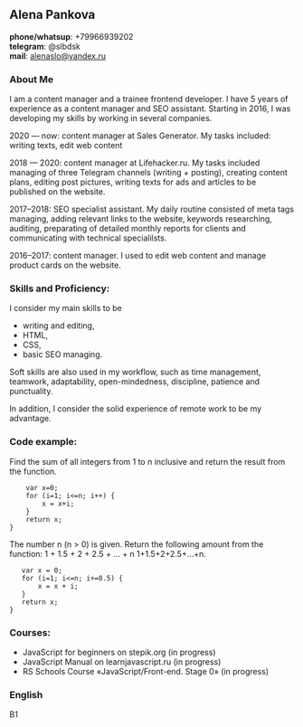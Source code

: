 ## Alena Pankova 
**phone/whatsup**: +79966939202  
**telegram**: @slbdsk  
**mail**: alenaslo@yandex.ru

### About Me
I am a content manager and a trainee frontend developer. I have 5 years of experience as a content manager and SEO assistant. Starting in 2016, I was developing my skills by working in several companies.

2020 — now: content manager at Sales Generator. My tasks included: writing texts, edit web content 

2018 — 2020: content manager at Lifehacker.ru. My tasks included managing of three Telegram channels (writing + posting), creating content plans, editing post pictures, writing texts for ads and articles to be published on the website.

2017–2018: SEO specialist assistant. My daily routine consisted of meta tags managing, adding relevant links to the website, keywords researching, auditing, preparating of detailed monthly reports for clients and communicating with technical specialilsts.

2016–2017: content manager. I used to edit web content and manage product cards on the website.

### Skills and Proficiency:

I consider my main skills to be 
* writing and editing, 
* HTML,
* CSS, 
* basic SEO managing. 

Soft skills are also used in my workflow, such as time management, teamwork, adaptability, open-mindedness, discipline, patience and punctuality.

In addition, I consider the solid experience of remote work to be my advantage.

### Code example:

Find the sum of all integers from 1 to n inclusive and return the result from the function.

``` function testCycle(n) {
    var x=0;
    for (i=1; i<=n; i++) {
        x = x+i;
    }
    return x;
}
```

 The number n (n > 0) is given. Return the following amount from the function: 1 + 1.5 + 2 + 2.5 + ... + n
1+1.5+2+2.5+...+n. 

 ```function testCycle(n) {
    var x = 0;
    for (i=1; i<=n; i+=0.5) {
        x = x + i;
    }
    return x;
}
 ```

### Courses:
* JavaScript for beginners on stepik.org (in progress)
* JavaScript Manual on learnjavascript.ru (in progress)
* RS Schools Course «JavaScript/Front-end. Stage 0» (in progress)

### English

B1

